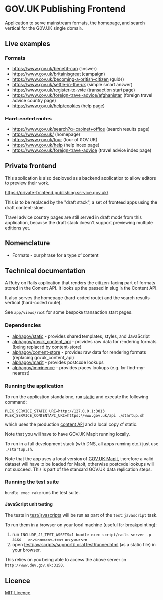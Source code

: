 # GOV.UK Publishing Frontend

Application to serve mainstream formats, the homepage, and search vertical for
the GOV.UK single domain.

## Live examples

### Formats

* https://www.gov.uk/benefit-cap (answer)
* https://www.gov.uk/britainisgreat (campaign)
* https://www.gov.uk/becoming-a-british-citizen (guide)
* https://www.gov.uk/settle-in-the-uk (simple smart answer)
* https://www.gov.uk/register-to-vote (transaction start page)
* https://www.gov.uk/foreign-travel-advice/afghanistan (foreign travel advice country page)
* https://www.gov.uk/help/cookies (help page)

### Hard-coded routes

* https://www.gov.uk/search?q=cabinet+office (search results page)
* https://www.gov.uk/ (homepage)
* https://www.gov.uk/tour (tour of GOV.UK)
* https://www.gov.uk/help (help index page)
* https://www.gov.uk/foreign-travel-advice (travel advice index page)

## Private frontend

This application is also deployed as a backend application to allow editors to
preview their work.

https://private-frontend.publishing.service.gov.uk/  

This is to be replaced by the "draft stack", a set of frontend apps using the
draft content-store.

Travel advice country pages are still served in draft mode from this application,
because the draft stack doesn't support previewing multiple editions yet.

## Nomenclature

- Formats - our phrase for a type of content

## Technical documentation

A Ruby on Rails application that renders the citizen-facing part of formats
stored in the Content API. It looks up the passed in slug in the Content API.

It also serves the homepage (hard-coded route) and the search results vertical
(hard-coded route).

See `app/views/root` for some bespoke transaction start pages.

### Dependencies

- [alphagov/static](https://github.com/alphagov/static) - provides shared
  templates, styles, and JavaScript
- [alphagov/govuk_content_api](https://github.com/alphagov/govuk_content_api) -
  provides raw data for rendering formats (being replaced by content-store)
- [alphagov/content-store](https://github.com/alphagov/content-store) -
  provides raw data for rendering formats (replacing govuk_content_api)
- [alphagov/mapit](https://github.com/alphagov/mapit) - provides postcode lookups
- [alphagov/imminence](https://github.com/alphagov/imminence) - provides places lookups (e.g. for find-my-nearest)

### Running the application

To run the application standalone, run
[static](https://github.com/alphagov/static) and execute the following command:

```
PLEK_SERVICE_STATIC_URI=http://127.0.0.1:3013 PLEK_SERVICE_CONTENTAPI_URI=https://www.gov.uk/api ./startup.sh
```

which uses the production
[content API](https://github.com/alphagov/govuk_content_api) and a local copy of
static.

Note that you will have to have GOV.UK Mapit running locally.

To run in a full development stack (with DNS, all apps running etc.) just use
`./startup.sh`.

Note that the app uses a local version of [GOV.UK Mapit](https://github.com/alphagov/mapit), therefore a valid dataset will have to be loaded for Mapit, otherwise postcode lookups will not succeed. This is part of the standard GOV.UK data replication steps.

### Running the test suite

`bundle exec rake` runs the test suite.

#### JavaScript unit testing

The tests in
[test/javascripts](https://github.com/alphagov/frontend/tree/set-up-js-testing/test/javascripts)
will be run as part of the `test:javascript` task.

To run them in a browser on your local machine (useful for breakpointing):

1. run `INCLUDE_JS_TEST_ASSETS=1 bundle exec script/rails server -p 3150
   --environment=test` on your vm
2. open
   [test/javascripts/support/LocalTestRunner.html](https://github.com/alphagov/frontend/blob/set-up-js-testing/test/javascripts/support/LocalTestRunner.html)
   (as a static file) in your browser.

This relies on you being able to access the above server on
`http://www.dev.gov.uk:3150`.

## Licence

[MIT Licence](LICENCE.txt)
